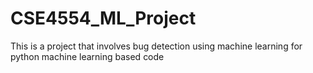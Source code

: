 # CSE4554_ML_Project


This is a project that involves bug detection using machine learning for python machine learning based code
